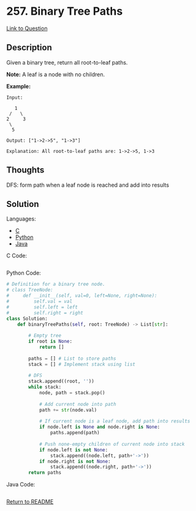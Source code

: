 # 257. Binary Tree Paths
[Link to Question](https://leetcode.com/problems/binary-tree-paths/)

## Description

Given a binary tree, return all root-to-leaf paths.

**Note:** A leaf is a node with no children.

**Example:**

```
Input:

   1
 /   \
2     3
 \
  5

Output: ["1->2->5", "1->3"]

Explanation: All root-to-leaf paths are: 1->2->5, 1->3
```



## Thoughts

DFS: form path when a leaf node is reached and add into results



## Solution

Languages:

- [C](#C)
- [Python](#python)
- [Java](#java)

<div id="C"></div>C Code:

```C

```

<div id="python"></div>Python Code:

```python
# Definition for a binary tree node.
# class TreeNode:
#     def __init__(self, val=0, left=None, right=None):
#         self.val = val
#         self.left = left
#         self.right = right
class Solution:
    def binaryTreePaths(self, root: TreeNode) -> List[str]:
        
        # Empty tree
        if root is None:
            return []
                
        paths = [] # List to store paths
        stack = [] # Implement stack using list
       
    	# DFS
        stack.append((root, ''))        
        while stack:
            node, path = stack.pop()
            
            # Add current node into path
            path += str(node.val)
            
            # If current node is a leaf node, add path into results
            if node.left is None and node.right is None:
                paths.append(path)
            
            # Push none-empty children of current node into stack
            if node.left is not None:
                stack.append((node.left, path+'->'))
            if node.right is not None:
                stack.append((node.right, path+'->'))
        return paths
```

<div id="java"></div>Java Code:

```java

```

[Return to README](./../README.md)
